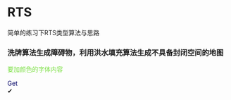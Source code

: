 # RTS

简单的练习下RTS类型算法与思路

### 洗牌算法生成障碍物，利用洪水填充算法生成不具备封闭空间的地图   

<font color=#7ASDF342>要加颜色的字体内容</font>

<font color="#000066">Get</font><br /> ✔ </font><br />
